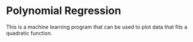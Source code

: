 # Polynomial Regression
This is a machine learning program that can be used to plot data that fits a quadratic function. 
